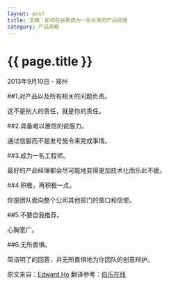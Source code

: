```yaml
---
layout: post
title: 文摘：如何在谷歌成为一名优秀的产品经理
category: 产品观察
---
```

{{ page.title }}
================
<p class="meta">2013年9月10日 - 郑州</p>
##1.对产品以及所有相关的问题负责。

这不是别人的责任，就是你的责任。

##2.具备难以置信的说服力。

通过信服而不是发号施令来完成事情。

##3.成为一名工程师。

最好的产品经理都会尽可能地变得更加技术化而乐此不疲。

##4.积极，再积极一点。

你是团队面向整个公司其他部门的窗口和信使。

##5.不要自我推荐。

心胸宽广。

##6.无所畏惧。

简洁明了的回答，并无所畏惧地为你团队的创意辩护。

原文来自：[Edward Ho](http://www.quora.com/Google/What-makes-someone-a-great-product-manager-at-Google/answer/Edward-Ho-1) 
翻译参考：[伯乐在线](http://www.jobbole.com)
